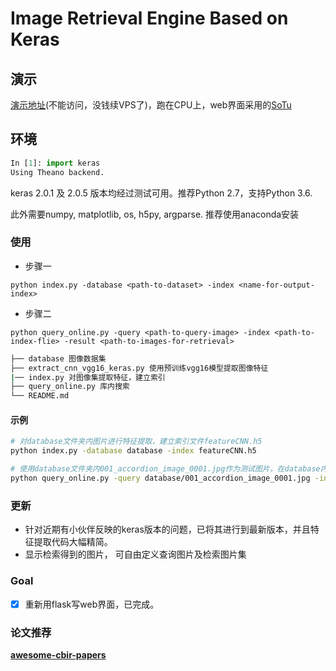 # Image Retrieval Engine Based on Keras

## 演示

[演示地址](http://202.120.39.161:55555/)(不能访问，没钱续VPS了)，跑在CPU上，web界面采用的[SoTu](https://github.com/willard-yuan/SoTu)

## 环境

```python
In [1]: import keras
Using Theano backend.
```

keras 2.0.1 及 2.0.5 版本均经过测试可用。推荐Python 2.7，支持Python 3.6.

此外需要numpy, matplotlib, os, h5py, argparse. 推荐使用anaconda安装

### 使用

- 步骤一

`python index.py -database <path-to-dataset> -index <name-for-output-index>`

- 步骤二

`python query_online.py -query <path-to-query-image> -index <path-to-index-flie> -result <path-to-images-for-retrieval>`

```sh
├── database 图像数据集
├── extract_cnn_vgg16_keras.py 使用预训练vgg16模型提取图像特征
|── index.py 对图像集提取特征，建立索引
├── query_online.py 库内搜索
└── README.md
```

#### 示例

```sh
# 对database文件夹内图片进行特征提取，建立索引文件featureCNN.h5
python index.py -database database -index featureCNN.h5

# 使用database文件夹内001_accordion_image_0001.jpg作为测试图片，在database内以featureCNN.h5进行近似图片查找，并显示最近似的3张图片
python query_online.py -query database/001_accordion_image_0001.jpg -index featureCNN.h5 -result database
```


### 更新

- 针对近期有小伙伴反映的keras版本的问题，已将其进行到最新版本，并且特征提取代码大幅精简。
- 显示检索得到的图片， 可自由定义查询图片及检索图片集

### Goal

- [x] 重新用flask写web界面，已完成。

### 论文推荐

[**awesome-cbir-papers**](https://github.com/willard-yuan/awesome-cbir-papers)
